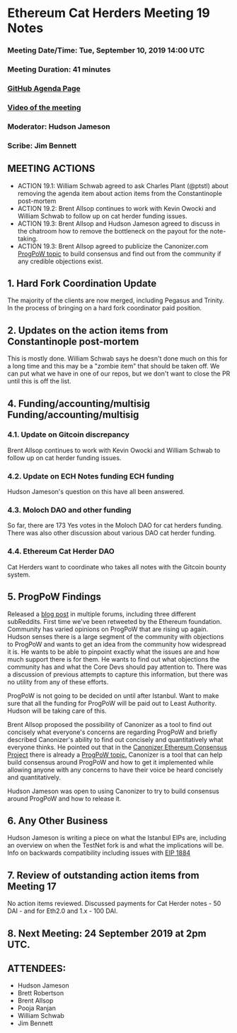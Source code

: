 # Ethereum Cat Herders Meeting 19 Notes
### Meeting Date/Time: Tue, September 10, 2019 14:00 UTC
### Meeting Duration: 41 minutes
### [GitHub Agenda Page](https://github.com/ethereum-cat-herders/PM/issues/86)
### [Video of the meeting](https://www.youtube.com/watch?v=TchZf72fNks)

### Moderator: Hudson Jameson
### Scribe: Jim Bennett

## MEETING ACTIONS

- ACTION 19.1: William Schwab agreed to ask Charles Plant (@ptstl) about removing the agenda item about action items from the Constantinople post-mortem
- ACTION 19.2: Brent Allsop continues to work with Kevin Owocki and William Schwab to follow up on cat herder funding issues.
- ACTION 19.3: Brent Allsop and Hudson Jameson agreed to discuss in the chatroom how to remove the bottleneck on the payout for the note-taking.
- ACTION 19.3: Brent Allsop agreed to publicize the Canonizer.com [ProgPoW topic](https://canonizer.com/topic/211-Programmatic-Proof-of-Work/1) to build consensus and find out from the community if any credible objections exist. 

## 1. Hard Fork Coordination Update
The majority of the clients are now merged, including Pegasus and Trinity. In the process of bringing on a hard fork coordinator paid position. 

## 2. Updates on the action items from Constantinople post-mortem
This is mostly done. William Schwab says he doesn't done much on this for a long time and this may be a "zombie item" that should be taken off. We can put what we have in one of our repos, but we don't want to close the PR until this is off the list. 

## 4. Funding/accounting/multisig Funding/accounting/multisig

### 4.1. Update on Gitcoin discrepancy
Brent Allsop continues to work with Kevin Owocki and William Schwab to follow up on cat herder funding issues. 

### 4.2. Update on ECH Notes funding ECH funding
Hudson Jameson's question on this have all been answered. 

### 4.3. Moloch DAO and other funding
So far, there are 173 Yes votes in the Moloch DAO for cat herders funding. There was also other discussion about various DAO cat herder funding.   
   
### 4.4. Ethereum Cat Herder DAO
   Cat Herders want to coordinate who takes all notes with the Gitcoin bounty system. 

## 5. ProgPoW Findings
Released a [blog post](https://medium.com/ethereum-cat-herders/progpow-audits-released-ed4973ebe073) in multiple forums, including three different subReddits. First time we've been retweeted by the Ethereum foundation. 
Community has varied opinions on ProgPoW that are rising up again. Hudson senses there is a large segment of the community with objections to ProgPoW and wants to get an idea from the community how widespread it is. He wants to be able to pinpoint exactly what the issues are and how much support there is for them. He wants to find out what objections the community has and what the Core Devs should pay attention to. There was a discussion of previous attempts to capture this information, but there was no utility from any of these efforts.  

ProgPoW is not going to be decided on until after Istanbul. Want to make sure that all the funding for ProgPoW will be paid out to Least Authority. Hudson will be taking care of this. 

Brent Allsop proposed the possibility of Canonizer as a tool to find out concisely what everyone's concerns are regarding ProgPoW and briefly described Canonizer's ability to find out concisely and quantitatively what everyone thinks. He pointed out that in the [Canonizer Ethereum Consensus Project](https://canonizer.com/topic/210-Ethereum-Consensus-Project/1) there is already a [ProgPoW topic.](https://canonizer.com/topic/211-Programmatic-Proof-of-Work/1) Canonizer is a tool that can help build consensus around ProgPoW and how to get it implemented while allowing anyone with any concerns to have their voice be heard concisely and quantitatively.  

Hudson Jameson was open to using Canonizer to try to build consensus around ProgPoW and how to release it. 

## 6. Any Other Business
Hudson Jameson is writing a piece on what the Istanbul EIPs are, including an overview on when the TestNet fork is and what the implications will be. Info on backwards compatibility including issues with [EIP 1884](https://github.com/ethereum/EIPs/blob/dcc573e74adc0e6dd25821ddaabf862e8f85e107/EIPS/eip-1884.md)

## 7. Review of outstanding action items from Meeting 17
No action items reviewed. Discussed payments for Cat Herder notes - 50 DAI - and for Eth2.0 and 1.x - 100 DAI. 

## 8. Next Meeting: 24 September 2019 at 2pm UTC.

## ATTENDEES:

- Hudson Jameson
- Brett Robertson
- Brent Allsop
- Pooja Ranjan
- William Schwab
- Jim Bennett
